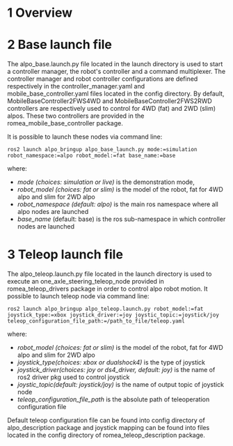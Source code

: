 # 1 Overview #



# 2 Base launch file #

The alpo_base.launch.py file located in the launch directory is used to start a controller manager, the robot's controller and a command multiplexer. The controller manager and robot controller configurations are defined respectively in the controller_manager.yaml and mobile_base_controller.yaml files located in the config directory. By default, MobileBaseController2FWS4WD and  MobileBaseController2FWS2RWD controllers are respectively used to control for 4WD (fat) and 2WD (slim) alpos. These two controllers are provided in the romea_mobile_base_controller package. 

It is possible to launch these nodes via command line:

```console
ros2 launch alpo_bringup alpo_base_launch.py mode:=simulation robot_namespace:=alpo robot_model:=fat base_name:=base
```

where:
- *mode (choices: simulation or live)* is the demonstration mode,   
- *robot_model (choices: fat or slim)* is the model of the robot, fat for 4WD alpo and slim for 2WD alpo
- *robot_namespace (default: alpo)* is the main ros namespace where all alpo nodes are launched   
- *base_name* (default: base) is the ros sub-namespace in which controller nodes are launched

# 3 Teleop launch file #

The alpo_teleop.launch.py file located in the launch directory is used to execute an one_axle_steering_teleop_node provided in romea_teleop_drivers package in order to control alpo robot motion. It possible to launch teleop node via command line:

```console
ros2 launch alpo_bringup alpo_teleop.launch.py robot_model:=fat joystick_type:=xbox joystick_driver:=joy joystic_topic:=joystick/joy teleop_configuration_file_path:=/path_to_file/teleop.yaml
```

where:
- *robot_model (choices: fat or slim)* is the model of the robot, fat for 4WD alpo and slim for 2WD alpo
- *joystick_type(choices: xbox or dualshock4)* is the type of joystick
- *joystick_driver(choices: joy or ds4_driver, default: joy)* is the name of ros2 driver pkg used to control joystick
- *joystic_topic(default: joystick/joy)* is the name of output topic of joystick node 
- *teleop_configuration_file_path* is the absolute path of teleoperation configuration file 

Default teleop configuration file can be found into config directory of alpo_description package and joystick mapping can be found into files located in the config directory of romea_teleop_description package.
